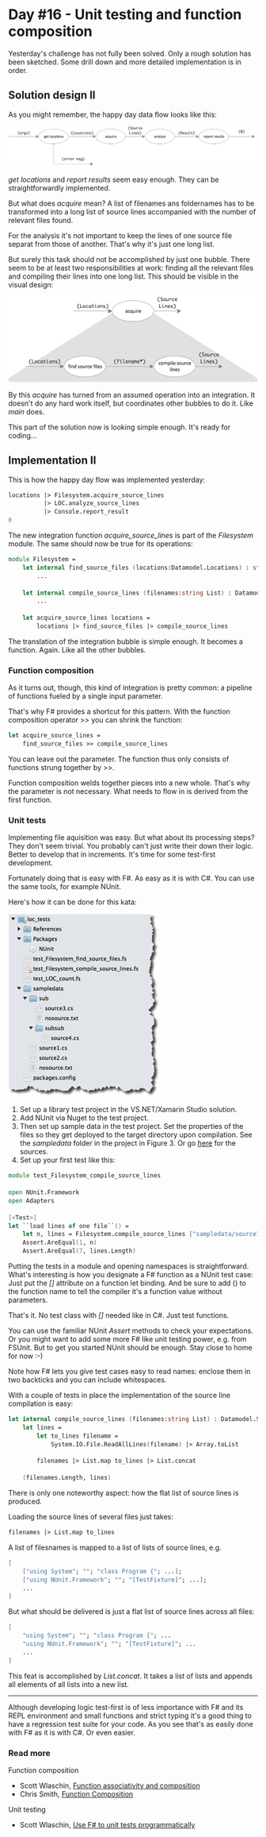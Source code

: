 # Day #16 - Unit testing and function composition
Yesterday's challenge has not fully been solved. Only a rough solution has been sketched. Some drill down and more detailed implementation is in order.

## Solution design II
As you might remember, the happy day data flow looks like this:

![Figure 1](images/fig1.jpeg)

_get locations_ and _report results_ seem easy enough. They can be straightforwardly implemented.

But what does _acquire_ mean? A list of filenames ans foldernames has to be transformed into a long list of source lines accompanied with the number of relevant files found.

For the analysis it's not important to keep the lines of one source file separat from those of another. That's why it's just one long list.

But surely this task should not be accomplished by just one bubble. There seem to be at least two responsibilities at work: finding all the relevant files and compiling their lines into one long list. This should be visible in the visual design:

![Figure 2](images/fig2.jpeg)

By this _acquire_ has turned from an assumed operation into an integration. It doesn't do any hard work itself, but coordinates other bubbles to do it. Like _main_ does.

This part of the solution now is looking simple enough. It's ready for coding...

## Implementation II
This is how the happy day flow was implemented yesterday:

```fsharp
locations |> Filesystem.acquire_source_lines
          |> LOC.analyze_source_lines
          |> Console.report_result
0
```

The new integration function _acquire_source_lines_ is part of the _Filesystem_ module. The same should now be true for its operations:

```fsharp
module Filesystem =
    let internal find_source_files (locations:Datamodel.Locations) : string list =
        ...

    let internal compile_source_lines (filenames:string List) : Datamodel.SourceLines =
        ...

    let acquire_source_lines locations =
        locations |> find_source_files |> compile_source_lines
```

The translation of the integration bubble is simple enough. It becomes a function. Again. Like all the other bubbles.

### Function composition
As it turns out, though, this kind of integration is pretty common: a pipeline of functions fueled by a single input parameter.

That's why F# provides a shortcut for this pattern. With the function composition operator >> you can shrink the function:

```fsharp
let acquire_source_lines =
    find_source_files >> compile_source_lines
```

You can leave out the parameter. The function thus only consists of functions strung together by >>.

Function composition welds together pieces into a new whole. That's why the parameter is not necessary. What needs to flow in is derived from the first function.

### Unit tests
Implementing file aquisition was easy. But what about its processing steps? They don't seem trivial. You probably can't just write their down their logic. Better to develop that in increments. It's time for some test-first development.

Fortunately doing that is easy with F#. As easy as it is with C#. You can use the same tools, for example NUnit.

Here's how it can be done for this kata:

![Figure 3](images/fig3.jpeg)

1. Set up a library test project in the VS.NET/Xamarin Studio solution.
2. Add NUnit via Nuget to the test project.
3. Then set up sample data in the test project. Set the properties of the files so they get deployed to the target directory upon compilation. See the _sampledata_ folder in the project in Figure 3. Or go [here](../../day15/src/loc/loc_tests) for the sources.
4. Set up your first test like this:

```fsharp
module test_Filesystem_compile_source_lines

open NUnit.Framework
open Adapters

[<Test>]
let ``load lines of one file``() =
    let n, lines = Filesystem.compile_source_lines ["sampledata/source1.cs"]
    Assert.AreEqual(1, n)
    Assert.AreEqual(7, lines.Length)
```

Putting the tests in a module and opening namespaces is straightforward. What's interesting is how you designate a F# function as a NUnit test case: Just put the _[<Test>]_ attribute on a function let binding. And be sure to add () to the function name to tell the compiler it's a function value without parameters.

That's it. No test class with _[<TestFixture>]_ needed like in C#. Just test functions.

You can use the familiar NUnit _Assert_ methods to check your expectations. Or you might want to add some more F# like unit testing power, e.g. from FSUnit. But to get you started NUnit should be enough. Stay close to home for now :-)

Note how F# lets you give test cases easy to read names: enclose them in two backticks and you can include whitespaces.

With a couple of tests in place the implementation of the source line compilation is easy:

```fsharp
let internal compile_source_lines (filenames:string List) : Datamodel.SourceLines =
    let lines = 
        let to_lines filename =
            System.IO.File.ReadAllLines(filename) |> Array.toList

        filenames |> List.map to_lines |> List.concat

    (filenames.Length, lines)
```

There is only one noteworthy aspect: how the flat list of source lines is produced.

Loading the source lines of several files just takes:

```fsharp
filenames |> List.map to_lines
```

A list of filesnames is mapped to a list of lists of source lines, e.g.

```fsharp
[
	["using System"; ""; "class Program {"; ...];
	["using NUnit.Framework"; ""; "[TestFixture]"; ...];
	...
]
```

But what should be delivered is just a flat list of source lines across all files:

```fsharp
[
	"using System"; ""; "class Program {"; ...
	"using NUnit.Framework"; ""; "[TestFixture]"; ...
	...
]
```

This feat is accomplished by _List.concat_. It takes a list of lists and appends all elements of all lists into a new list.

***

Although developing logic test-first is of less importance with F# and its REPL environment and small functions and strict typing it's a good thing to have a regression test suite for your code. As you see that's as easily done with F# as it is with C#. Or even easier.

### Read more
Function composition

* Scott Wlaschin, [Function associativity and composition](http://fsharpforfunandprofit.com/posts/function-composition/)
* Chris Smith, [Function Composition](http://blogs.msdn.com/b/chrsmith/archive/2008/06/14/function-composition.aspx)

Unit testing

* Scott Wlaschin, [Use F# to unit tests programmatically](http://fsharpforfunandprofit.com/posts/low-risk-ways-to-use-fsharp-at-work-3/#test-runner)
